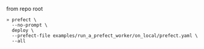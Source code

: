 
from repo root
```
» prefect \
  --no-prompt \
  deploy \
  --prefect-file examples/run_a_prefect_worker/on_local/prefect.yaml \
  --all
```
